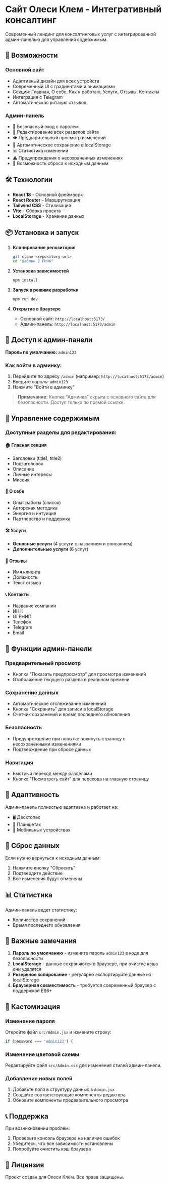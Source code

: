 # Сайт Олеси Клем - Интегративный консалтинг

Современный лендинг для консалтинговых услуг с интегрированной админ-панелью для управления содержимым.

## 🚀 Возможности

### Основной сайт
- Адаптивный дизайн для всех устройств
- Современный UI с градиентами и анимациями
- Секции: Главная, О себе, Как я работаю, Услуги, Отзывы, Контакты
- Интеграция с Telegram
- Автоматическая ротация отзывов

### Админ-панель
- 🔐 Безопасный вход с паролем
- 📝 Редактирование всех разделов сайта
- 👁️ Предварительный просмотр изменений
- 💾 Автоматическое сохранение в localStorage
- 📊 Статистика изменений
- ⚠️ Предупреждения о несохраненных изменениях
- 🔄 Возможность сброса к исходным данным

## 🛠️ Технологии

- **React 18** - Основной фреймворк
- **React Router** - Маршрутизация
- **Tailwind CSS** - Стилизация
- **Vite** - Сборка проекта
- **LocalStorage** - Хранение данных

## 📦 Установка и запуск

1. **Клонирование репозитория**
   ```bash
   git clone <repository-url>
   cd "Шаблон 2 ПИНК"
   ```

2. **Установка зависимостей**
   ```bash
   npm install
   ```

3. **Запуск в режиме разработки**
   ```bash
   npm run dev
   ```

4. **Открытие в браузере**
   - Основной сайт: `http://localhost:5173/`
   - Админ-панель: `http://localhost:5173/admin`

## 🔐 Доступ к админ-панели

**Пароль по умолчанию:** `admin123`

### Как войти в админку:
1. Перейдите по адресу `/admin` (например: `http://localhost:5173/admin`)
2. Введите пароль: `admin123`
3. Нажмите "Войти в админку"

> **Примечание:** Кнопка "Админка" скрыта с основного сайта для безопасности. Доступ только по прямой ссылке.

## 📝 Управление содержимым

### Доступные разделы для редактирования:

#### 🏠 Главная секция
- Заголовки (title1, title2)
- Подзаголовок
- Описание
- Личные интересы
- Миссия

#### 👤 О себе
- Опыт работы (список)
- Авторская методика
- Энергия и интуиция
- Партнерство и поддержка

#### 🛠️ Услуги
- **Основные услуги** (4 услуги с названием и описанием)
- **Дополнительные услуги** (6 услуг)

#### 💬 Отзывы
- Имя клиента
- Должность
- Текст отзыва

#### 📞 Контакты
- Название компании
- ИНН
- ОГРНИП
- Телефон
- Telegram
- Email

## 🔧 Функции админ-панели

### Предварительный просмотр
- Кнопка "Показать предпросмотр" для просмотра изменений
- Отображение текущего раздела в реальном времени

### Сохранение данных
- Автоматическое отслеживание изменений
- Кнопка "Сохранить" для записи в localStorage
- Счетчик сохранений и время последнего обновления

### Безопасность
- Предупреждение при попытке покинуть страницу с несохраненными изменениями
- Подтверждение при сбросе данных

### Навигация
- Быстрый переход между разделами
- Кнопка "Посмотреть сайт" для перехода на главную страницу

## 📱 Адаптивность

Админ-панель полностью адаптивна и работает на:
- 🖥️ Десктопах
- 📱 Планшетах
- 📱 Мобильных устройствах

## 🔄 Сброс данных

Если нужно вернуться к исходным данным:
1. Нажмите кнопку "Сбросить"
2. Подтвердите действие
3. Все изменения будут отменены

## 📊 Статистика

Админ-панель ведет статистику:
- Количество сохранений
- Время последнего обновления

## 🚨 Важные замечания

1. **Пароль по умолчанию** - измените пароль `admin123` в коде для безопасности
2. **LocalStorage** - данные сохраняются в браузере, при очистке кэша они удалятся
3. **Резервное копирование** - регулярно экспортируйте данные из localStorage
4. **Браузерная совместимость** - требуется современный браузер с поддержкой ES6+

## 🎨 Кастомизация

### Изменение пароля
Откройте файл `src/Admin.jsx` и измените строку:
```javascript
if (password === 'admin123') {
```

### Изменение цветовой схемы
Редактируйте файл `src/Admin.css` для изменения стилей админ-панели.

### Добавление новых полей
1. Добавьте поля в структуру данных в `Admin.jsx`
2. Создайте соответствующие компоненты редактора
3. Обновите компоненты предварительного просмотра

## 📞 Поддержка

При возникновении проблем:
1. Проверьте консоль браузера на наличие ошибок
2. Убедитесь, что все зависимости установлены
3. Попробуйте очистить кэш браузера

## 📄 Лицензия

Проект создан для Олеси Клем. Все права защищены.
